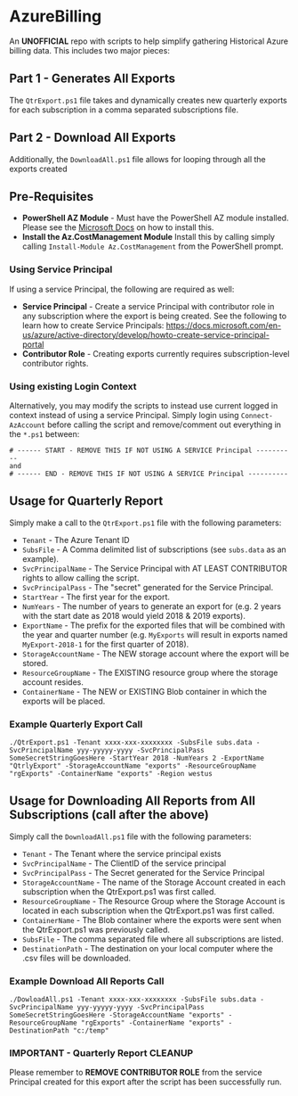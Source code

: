 # AzureBilling
An **UNOFFICIAL** repo with scripts to help simplify gathering Historical Azure billing data.  This includes two major pieces:

## Part 1 - Generates All Exports
The `QtrExport.ps1` file takes and dynamically creates new quarterly exports for each subscription in a comma separated subscriptions file.  

## Part 2 - Download All Exports
Additionally, the `DownloadAll.ps1` file allows for looping through all the exports created  

## Pre-Requisites
- **PowerShell AZ Module** - Must have the PowerShell AZ module installed.  Please see the [Microsoft Docs](https://docs.microsoft.com/en-us/powershell/azure/install-az-ps) on how to install this.  
- **Install the Az.CostManagement Module** Install this by calling simply calling `Install-Module Az.CostManagement` from the PowerShell prompt.

### Using Service Principal
If using a service Principal, the following are required as well:
- **Service Principal** - Create a service Principal with contributor role in any subscription where the export is being created.  See the following to learn how to create Service Principals: https://docs.microsoft.com/en-us/azure/active-directory/develop/howto-create-service-principal-portal
- **Contributor Role** - Creating exports currently requires subscription-level contributor rights.  

### Using existing Login Context
Alternatively, you may modify the scripts to instead use current logged in context instead of using a service Principal. Simply login using `Connect-AzAccount` before calling the script and remove/comment out everything in the `*.ps1` between:
```
# ------ START - REMOVE THIS IF NOT USING A SERVICE Principal ----------
and
# ------ END - REMOVE THIS IF NOT USING A SERVICE Principal ----------
```

## Usage for Quarterly Report
Simply make a call to the `QtrExport.ps1` file with the following parameters:
- `Tenant` - The Azure Tenant ID
- `SubsFile` - A Comma delimited list of subscriptions (see `subs.data` as an example).
- `SvcPrincipalName` - The Service Principal with AT LEAST CONTRIBUTOR rights to allow calling the script.
- `SvcPrincipalPass` - The "secret" generated for the Service Principal.
- `StartYear` - The first year for the export.
- `NumYears` - The number of years to generate an export for (e.g. 2 years with the start date as 2018 would yield 2018 & 2019 exports).
- `ExportName` - The prefix for the exported files that will be combined with the year and quarter number (e.g. `MyExports` will result in exports named `MyExport-2018-1` for the first quarter of 2018).
- `StorageAccountName` - The NEW storage account where the export will be stored.  
- `ResourceGroupName` - The EXISTING resource group where the storage account resides.
- `ContainerName` - The NEW or EXISTING Blob container in which the exports will be placed.

### Example Quarterly Export Call
```
./QtrExport.ps1 -Tenant xxxx-xxx-xxxxxxxx -SubsFile subs.data -SvcPrincipalName yyy-yyyyy-yyyy -SvcPrincipalPass SomeSecretStringGoesHere -StartYear 2018 -NumYears 2 -ExportName "QtrlyExport" -StorageAccountName "exports" -ResourceGroupName "rgExports" -ContainerName "exports" -Region westus
```

## Usage for Downloading All Reports from All Subscriptions (call after the above)
Simply call the `DownloadAll.ps1` file with the following parameters:
- `Tenant` - The Tenant where the service principal exists
- `SvcPrincipalName` - The ClientID of the service principal
- `SvcPrincipalPass` - The Secret generated for the Service Principal
- `StorageAccountName` - The name of the Storage Account created in each subscription when the QtrExport.ps1 was first called.
- `ResourceGroupName` - The Resource Group where the Storage Account is located in each subscription when the QtrExport.ps1 was first called.
- `ContainerName` - The Blob container where the exports were sent when the QtrExport.ps1 was previously called.
- `SubsFile` - The comma separated file where all subscriptions are listed.
- `DestinationPath` - The destination on your local computer where the .csv files will be downloaded.

### Example Download All Reports Call
```
./DowloadAll.ps1 -Tenant xxxx-xxx-xxxxxxxx -SubsFile subs.data -SvcPrincipalName yyy-yyyyy-yyyy -SvcPrincipalPass SomeSecretStringGoesHere -StorageAccountName "exports" -ResourceGroupName "rgExports" -ContainerName "exports" -DestinationPath "c:/temp"
```

### IMPORTANT - Quarterly Report CLEANUP
Please remember to **REMOVE CONTRIBUTOR ROLE** from the service Principal created for this export after the script has been successfully run.
